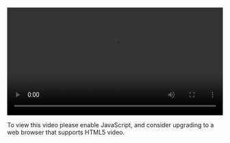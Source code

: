 <video controls="" style="width: 100%; display: block;"><source src="http://o86bpj665.bkt.clouddn.com/graphql-baby/8-graphql-user-api.mp4" type="video/mp4"><p>To view this video please enable JavaScript, and consider upgrading to a web browser that supports HTML5 video.</p></video>
